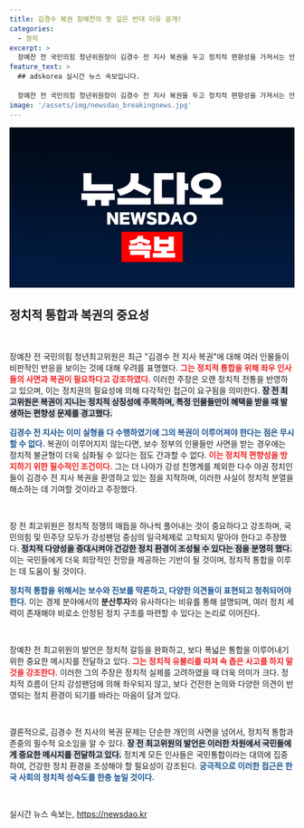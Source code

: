 ```yaml
---
title: 김경수 복권 장예찬의 뜻 깊은 반대 이유 공개!
categories:
  - 정치
excerpt: >
  장예찬 전 국민의힘 청년위원장이 김경수 전 지사 복권을 두고 정치적 편향성을 가져서는 안 된다며 양당의 속 좁은 행태를 비판했습니다. 국민통합의 필요성을 강조하며 다양성을 통해 건강한 정치 문화를 이끌어야 한다고 주장했습니다.
feature_text: >
  ## adskorea 실시간 뉴스 속보입니다.

  장예찬 전 국민의힘 청년위원장이 김경수 전 지사 복권을 두고 정치적 편향성을 가져서는 안 된다며 양당의 속 좁은 행태를 비판했습니다. 국민통합의 필요성을 강조하며 다양성을 통해 건강한 정치 문화를 이끌어야 한다고 주장했습니다.
image: '/assets/img/newsdao_breakingnews.jpg'
---
```


<p><img src="/assets/img/newsdao_breakingnews.jpg" alt="adskorea 속보" /></p>

<h2 data-ke-size="size26">정치적 통합과 복권의 중요성</h2>

<p data-ke-size="size16">&nbsp;</p>

<p>장예찬 전 국민의힘 청년최고위원은 최근 "김경수 전 지사 복권"에 대해 여러 인물들이 비판적인 반응을 보이는 것에 대해 우려를 표명했다. <b><span style="color: #ee2323;">그는 정치적 통합을 위해 좌우 인사들의 사면과 복권이 필요하다고 강조하였다.</span></b> 이러한 주장은 오랜 정치적 전통을 반영하고 있으며, 이는 정치권의 필요성에 의해 다각적인 접근이 요구됨을 의미한다. <b><span style="background-color: #21538527;">장 전 최고위원은 복권이 지니는 정치적 상징성에 주목하며, 특정 인물들만이 혜택을 받을 때 발생하는 편향성 문제를 경고했다.</span></b></p>

<p><b><span style="color: #1a5490;">김경수 전 지사는 이미 실형을 다 수행하였기에 그의 복권이 이루어져야 한다는 점은 무시할 수 없다.</span></b> 복권이 이루어지지 않는다면, 보수 정부의 인물들만 사면을 받는 경우에는 정치적 불균형이 더욱 심화될 수 있다는 점도 간과할 수 없다. <b><span style="color: #ee2323;">이는 정치적 편향성을 방지하기 위한 필수적인 조건이다.</span></b> 그는 더 나아가 강성 친명계를 제외한 다수 야권 정치인들이 김경수 전 지사 복권을 환영하고 있는 점을 지적하며, 이러한 사실이 정치적 분열을 해소하는 데 기여할 것이라고 주장했다.</p>

<p data-ke-size="size16">&nbsp;</p>

<p>장 전 최고위원은 정치적 정쟁의 매듭을 하나씩 풀어내는 것이 중요하다고 강조하며, 국민의힘 및 민주당 모두가 강성팬덤 중심의 일극체제로 고착되지 말아야 한다고 주장했다. <b><span style="background-color: #21538527;">정치적 다양성을 증대시켜야 건강한 정치 환경이 조성될 수 있다는 점을 분명히 했다.</span></b> 이는 국민들에게 더욱 희망적인 전망을 제공하는 기반이 될 것이며, 정치적 통합을 이루는 데 도움이 될 것이다.</p>

<p><b><span style="color: #1a5490;">정치적 통합을 위해서는 보수와 진보를 막론하고, 다양한 의견들이 표현되고 청취되어야 한다.</span></b> 이는 경제 분야에서의 <b>분산투자</b>와 유사하다는 비유를 통해 설명되며, 여러 정치 세력이 존재해야 비로소 안정된 정치 구조를 마련할 수 있다는 논리로 이어진다.</p>

<p data-ke-size="size16">&nbsp;</p>

<p>장예찬 전 최고위원의 발언은 정치적 갈등을 완화하고, 보다 폭넓은 통합을 이루어내기 위한 중요한 메시지를 전달하고 있다. <b><span style="color: #ee2323;">그는 정치적 유불리를 따져 속 좁은 사고를 하지 말 것을 강조한다.</span></b> 이러한 그의 주장은 정치적 실제를 고려하였을 때 더욱 의미가 크다. 정치적 흐름이 단지 강성팬덤에 의해 좌우되지 않고, 보다 건전한 논의와 다양한 의견이 반영되는 정치 환경이 되기를 바라는 마음이 담겨 있다.</p>

<p data-ke-size="size16">&nbsp;</p>

<p>결론적으로, 김경수 전 지사의 복권 문제는 단순한 개인의 사면을 넘어서, 정치적 통합과 존중의 필수적 요소임을 알 수 있다. <b><span style="background-color: #21538527;">장 전 최고위원의 발언은 이러한 차원에서 국민들에게 중요한 메시지를 전달하고 있다.</span></b> 정치계 모든 인사들은 국민통합이라는 대의에 집중하여, 건강한 정치 환경을 조성해야 할 필요성이 강조된다. <b><span style="color: #1a5490;">궁극적으로 이러한 접근은 한국 사회의 정치적 성숙도를 한층 높일 것이다.</span></b> </p>

<p data-ke-size="size16">&nbsp;</p>
실시간 뉴스 속보는, <a href="https://newsdao.kr" rel="dofollow">https://newsdao.kr</a>


